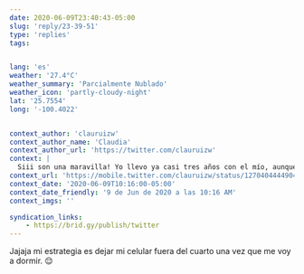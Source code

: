 ```yaml
---
date: 2020-06-09T23:40:43-05:00
slug: 'reply/23-39-51'
type: 'replies'
tags:


lang: 'es'
weather: '27.4°C'
weather_summary: 'Parcialmente Nublado'
weather_icon: 'partly-cloudy-night'
lat: '25.7554'
long: '-100.4022'


context_author: 'clauruizw'
context_author_name: 'Claudia'
context_author_url: 'https://twitter.com/clauruizw'
context: |
  Siii son una maravilla! Yo llevo ya casi tres años con el mío, aunque ahora mi despertador es „mami musliiiii“ jajaja
context_url: 'https://mobile.twitter.com/clauruizw/status/1270404444904095744'
context_date: '2020-06-09T10:16:00-05:00'
context_date_friendly: '9 de Jun de 2020 a las 10:16 AM'
context_imgs: ''

syndication_links:
    - https://brid.gy/publish/twitter
---
```

Jajaja mi estrategia es dejar mi celular fuera del cuarto una vez que me voy a dormir. 😌